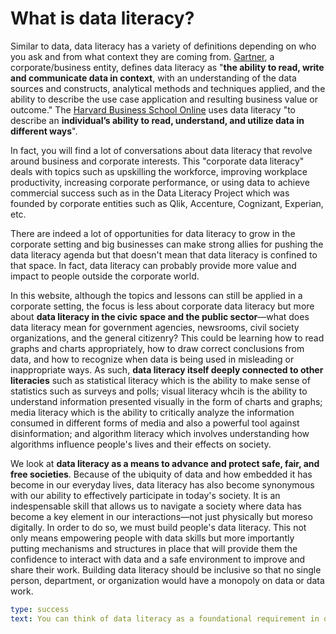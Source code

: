 # What is data literacy?
Similar to data, data literacy has a variety of definitions depending on who you ask and from what context they are coming from. [Gartner](https://www.gartner.com/en/information-technology/glossary/data-literacy), a corporate/business entity, defines data literacy as "**the ability to read, write and communicate data in context**, with an understanding of the data sources and constructs, analytical methods and techniques applied, and the ability to describe the use case application and resulting business value or outcome." The [Harvard Business School Online](https://online.hbs.edu/blog/post/data-literacy) uses data literacy "to describe an **individual’s ability to read, understand, and utilize data in different ways**".

In fact, you will find a lot of conversations about data literacy that revolve around business and corporate interests. This "corporate data literacy" deals with topics such as upskilling the workforce, improving workplace productivity, increasing corporate performance, or using data to achieve commercial success such as in the Data Literacy Project which was founded by corporate entities such as Qlik, Accenture, Cognizant, Experian, etc. 

There are indeed a lot of opportunities for data literacy to grow in the corporate setting and big businesses can make strong allies for pushing the data literacy agenda but that doesn't mean that data literacy is confined to that space. In fact, data literacy can probably provide more value and impact to people outside the corporate world.

In this website, although the topics and lessons can still be applied in a corporate setting, the focus is less about corporate data literacy but more about **data literacy in the civic space and the public sector**—what does data literacy mean for government agencies, newsrooms, civil society organizations, and the general citizenry? This could be learning how to read graphs and charts appropriately, how to draw correct conclusions from data, and how to recognize when data is being used in misleading or inappropriate ways. As such, **data literacy itself deeply connected to other literacies** such as statistical literacy which is the ability to make sense of statistics such as surveys and polls; visual literacy whcih is the ability to understand information presented visually in the form of charts and graphs; media literacy which is the ability to critically analyze the information consumed in different forms of media and also a powerful tool against disinformation; and algorithm literacy which involves understanding how algorithms influence people's lives and their effects on society.

We look at **data literacy as a means to advance and protect safe, fair, and free societies**. Because of the ubiquity of data and how embedded it has become in our everyday lives, data literacy has also become synonymous with our ability to effectively participate in today's society. It is an indespensable skill that allows us to navigate a society where data has become a key element in our interactions—not just physically but moreso digitally. In order to do so, we must build people's data literacy. This not only means empowering people with data skills but more importantly putting mechanisms and structures in place that will provide them the confidence to interact with data and a safe environment to improve and share their work. Building data literacy should be inclusive so that no single person, department, or organization would have a monopoly on data or data work.

```yaml remark
type: success
text: You can think of data literacy as a foundational requirement in order to maximize the impact and value of data to <strong>ensure safe, inclusive, and equitable societies</strong>.  
```

